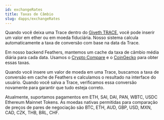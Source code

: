 ```yaml
---
id: exchangeRates
title: Taxas de Câmbio
slug: dapps/exchangeRates
---
```


Quando você deixa uma Trace dentro do [Giveth TRACE](https://beta.giveth.io/), você pode inserir um valor em ether ou em moeda fiduciária. Nosso sistema calcula automaticamente a taxa de conversão com base na data da Trace.

Em nosso backend Feathers, mantemos um cache da taxa de câmbio média diária para cada data. Usamos o [Crypto Compare](https://min-api.cryptocompare.com/) e o [CoinGecko](https://www.coingecko.com/en/api) para obter essas taxas.

Quando você insere um valor de moeda em uma Trace, buscamos a taxa de conversão em cache de Feathers e calculamos o resultado na interface do usuário. Quando você salva a Trace, verificamos essa conversão novamente para garantir que tudo esteja correto.

Atualmente, suportamos pagamentos em ETH, SAI, DAI, PAN, WBTC, USDC Ethereum Mainnet Tokens. As moedas nativas permitidas para comparação de preços de pares de negociação são BTC, ETH, AUD, GBP, USD, MXN, CAD, CZK, THB, BRL, CHF.

